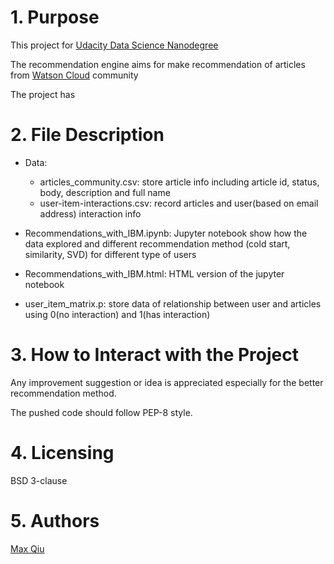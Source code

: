 # 1. Purpose
This project for [Udacity Data Science Nanodegree](https://www.udacity.com/course/data-scientist-nanodegree--nd025)

The recommendation engine aims for make recommendation of articles from [Watson Cloud](https://dataplatform.cloud.ibm.com/) community

The project has

# 2. File Description

- Data:
    - articles_community.csv: store article info including article id, status, body, description and full name
    - user-item-interactions.csv: record articles and user(based on email address) interaction info

- Recommendations_with_IBM.ipynb: Jupyter notebook show how the data explored and different recommendation method (cold start, similarity, SVD) for different type of users

- Recommendations_with_IBM.html: HTML version of the jupyter notebook

- user_item_matrix.p: store data of relationship between user and articles using 0(no interaction) and 1(has interaction)

# 3. How to Interact with the Project

Any improvement suggestion or idea is appreciated especially for the better recommendation method.

The pushed code should follow PEP-8 style.
# 4. Licensing

BSD 3-clause
# 5. Authors
[Max Qiu](https://github.com/ft9738962)
